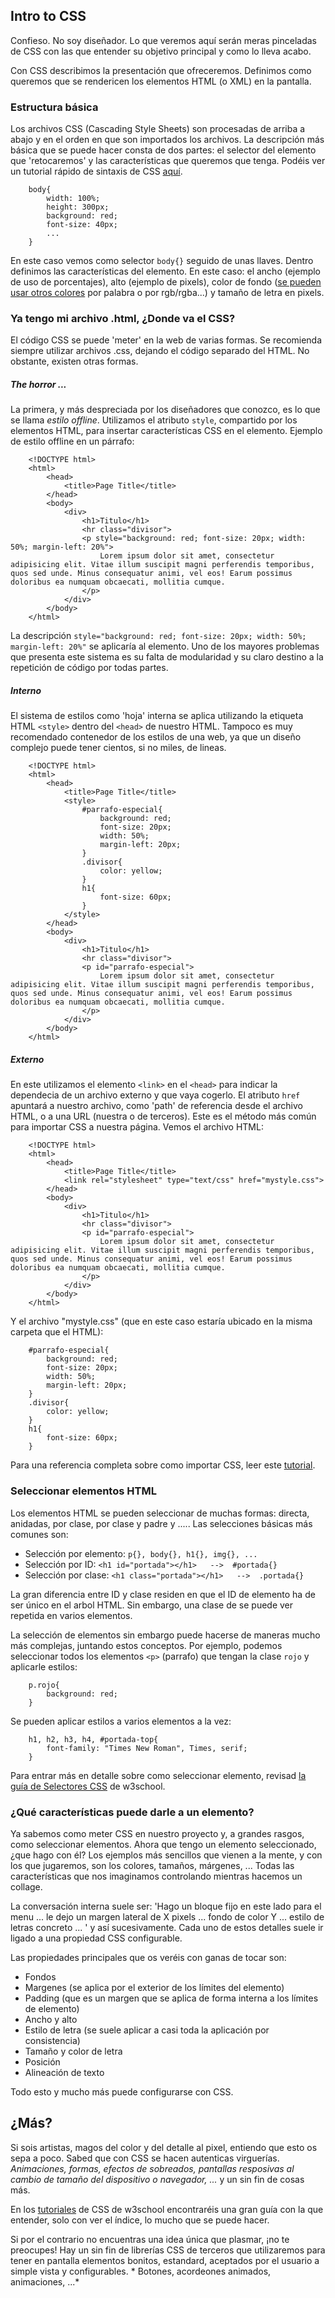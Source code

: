 ## Intro to CSS

Confieso. No soy diseñador. Lo que veremos aquí serán meras pinceladas de CSS con las que entender su objetivo principal y como lo lleva acabo. 

Con CSS describimos la presentación que ofreceremos. Definimos como queremos que se rendericen los elementos HTML (o XML) en la pantalla.

### Estructura básica

Los archivos CSS (Cascading Style Sheets) son procesadas de arriba a abajo y en el orden en que son importados los archivos. La descripción más básica que se puede hacer consta de dos partes: el selector del elemento que 'retocaremos' y las características que queremos que tenga. Podéis ver un tutorial rápido de sintaxis de CSS [aquí](http://www.w3schools.com/css/css_syntax.asp).

```
	body{
		width: 100%;
		height: 300px;
		background: red;
		font-size: 40px;
		...
	}
```

En este caso vemos como selector `body{}` seguido de unas llaves. Dentro definimos las características del elemento. En este caso: el ancho (ejemplo de uso de porcentajes), alto (ejemplo de pixels), color de fondo ([se pueden usar otros colores](http://www.w3schools.com/css/css_colors.asp) por palabra o por rgb/rgba...) y tamaño de letra en pixels.


### Ya tengo mi archivo .html, ¿Donde va el CSS?

El código CSS se puede 'meter' en la web de varias formas. Se recomienda siempre utilizar archivos .css, dejando el código separado del HTML. No obstante, existen otras formas.

##### The horror ...

La primera, y más despreciada por los diseñadores que conozco, es lo que se llama *estilo offline*. Utilizamos el atributo `style`, compartido por los elementos HTML, para insertar características CSS en el elemento. Ejemplo de estilo offline en un párrafo:

```	
	<!DOCTYPE html>
	<html>
		<head>
			<title>Page Title</title>
		</head>
		<body>
			<div>
				<h1>Titulo</h1>
				<hr class="divisor">
				<p style="background: red; font-size: 20px; width: 50%; margin-left: 20%">
					Lorem ipsum dolor sit amet, consectetur adipisicing elit. Vitae illum suscipit magni perferendis temporibus, quos sed unde. Minus consequatur animi, vel eos! Earum possimus doloribus ea numquam obcaecati, mollitia cumque.
				</p>
			</div>
		</body>
	</html>
```

La descripción `style="background: red; font-size: 20px; width: 50%; margin-left: 20%"` se aplicaría al elemento. Uno de los mayores problemas que presenta este sistema es su falta de modularidad y su claro destino a la repetición de código por todas partes.

##### Interno

El sistema de estilos como 'hoja' interna se aplica utilizando la etiqueta HTML `<style>` dentro del `<head>` de nuestro HTML. Tampoco es muy recomendado contenedor de los estilos de una web, ya que un diseño complejo puede tener cientos, si no miles, de lineas.

```	
	<!DOCTYPE html>
	<html>
		<head>
			<title>Page Title</title>
			<style>
				#parrafo-especial{
					background: red;
					font-size: 20px; 
					width: 50%; 
					margin-left: 20px;
				}
				.divisor{
					color: yellow;
				}
				h1{
					font-size: 60px;
				}
			</style>
		</head>
		<body>
			<div>
				<h1>Titulo</h1>
				<hr class="divisor">
				<p id="parrafo-especial">
					Lorem ipsum dolor sit amet, consectetur adipisicing elit. Vitae illum suscipit magni perferendis temporibus, quos sed unde. Minus consequatur animi, vel eos! Earum possimus doloribus ea numquam obcaecati, mollitia cumque.
				</p>
			</div>
		</body>
	</html>
```

##### Externo

En este utilizamos el elemento `<link>` en el `<head>` para indicar la dependecia de un archivo externo y que vaya  cogerlo. El atributo `href` apuntará a nuestro archivo, como 'path' de referencia desde el archivo HTML, o a una URL (nuestra o de terceros). Este es el método más común para importar CSS a nuestra página. Vemos el archivo HTML:

```	
	<!DOCTYPE html>
	<html>
		<head>
			<title>Page Title</title>
			<link rel="stylesheet" type="text/css" href="mystyle.css">
		</head>
		<body>
			<div>
				<h1>Titulo</h1>
				<hr class="divisor">
				<p id="parrafo-especial">
					Lorem ipsum dolor sit amet, consectetur adipisicing elit. Vitae illum suscipit magni perferendis temporibus, quos sed unde. Minus consequatur animi, vel eos! Earum possimus doloribus ea numquam obcaecati, mollitia cumque.
				</p>
			</div>
		</body>
	</html>
```

Y el archivo "mystyle.css" (que en este caso estaría ubicado en la misma carpeta que el HTML):

```	
	#parrafo-especial{
		background: red;
		font-size: 20px; 
		width: 50%; 
		margin-left: 20px;
	}
	.divisor{
		color: yellow;
	}
	h1{
		font-size: 60px;
	}
```

Para una referencia completa sobre como importar CSS, leer este [tutorial](http://www.w3schools.com/css/css_howto.asp).


### Seleccionar elementos HTML

Los elementos HTML se pueden seleccionar de muchas formas: directa, anidadas, por clase, por clase y padre y ..... Las selecciones básicas más comunes son:

- Selección por elemento: `p{}, body{}, h1{}, img{}, ...`
- Selección por ID: `<h1 id="portada"></h1>   -->  #portada{}`
- Selección por clase: `<h1 class="portada"></h1>   -->  .portada{}`

La gran diferencia entre ID y clase residen en que el ID de elemento ha de ser único en el arbol HTML. Sin embargo, una clase de se puede ver repetida en varios elementos. 

La selección de elementos sin embargo puede hacerse de maneras mucho más complejas, juntando estos conceptos. Por ejemplo, podemos seleccionar todos los elementos `<p>` (parrafo) que tengan la clase `rojo` y aplicarle estilos:

```
	p.rojo{
		background: red;
	}
```

Se pueden aplicar estilos a varios elementos a la vez:

```
	h1, h2, h3, h4, #portada-top{
		font-family: "Times New Roman", Times, serif;
	}
```

Para entrar más en detalle sobre como seleccionar elemento, revisad [la guía de Selectores CSS](http://www.w3schools.com/cssref/css_selectors.asp) de w3school.


### ¿Qué características puede darle a un elemento?

Ya sabemos como meter CSS en nuestro proyecto y, a grandes rasgos, como seleccionar elementos. Ahora que tengo un elemento seleccionado, ¿que hago con él? Los ejemplos más sencillos que vienen a la mente, y con los que jugaremos, son los colores, tamaños, márgenes, ... Todas las características que nos imaginamos controlando mientras hacemos un collage. 

La conversación interna suele ser: 'Hago un bloque fijo en este lado para el menu ... le dejo un margen lateral de X pixels ... fondo de color Y ... estilo de letras concreto ... ' y así sucesivamente. Cada uno de estos detalles suele ir ligado a una propiedad CSS configurable.

Las propiedades principales que os veréis con ganas de tocar son:

- Fondos
- Margenes (se aplica por el exterior de los límites del elemento)
- Padding (que es un margen que se aplica de forma interna a los límites de elemento)
- Ancho y alto
- Estilo de letra (se suele aplicar a casi toda la aplicación por consistencia)
- Tamaño y color de letra
- Posición
- Alineación de texto

Todo esto y mucho más puede configurarse con CSS.

## ¿Más?

Si sois artistas, magos del color y del detalle al pixel, entiendo que esto os sepa a poco. Sabed que con CSS se hacen autenticas virguerías. *Animaciones, formas, efectos de sobreados, pantallas resposivas al cambio de tamaño del dispositivo o navegador, ...* y un sin fin de cosas más. 

En los [tutoriales](http://www.w3schools.com/css/default.asp) de CSS de w3school encontraréis una gran guía con la que entender, solo con ver el índice, lo mucho que se puede hacer. 

Si por el contrario no encuentras una idea única que plasmar, ¡no te preocupes! Hay un sin fin de librerías CSS de terceros que utilizaremos para tener en pantalla elementos bonitos, estandard, aceptados por el usuario a simple vista y configurables. * Botones, acordeones animados, animaciones, ...* 